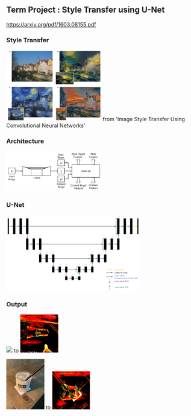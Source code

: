 ## Term Project : Style Transfer using U-Net
https://arxiv.org/pdf/1603.08155.pdf

### Style Transfer
<img src = "./image/style transfer.png" width="50%">
from 'Image Style Transfer Using Convolutional Neural Networks'

### Architecture
<img src = "./image/struct.png" width="50%">

### U-Net
<img src = "./image/u_net.png" width="70%">

### Output

<p float="left">
<img src = "./image/image.jpg" width="20%">
  to 
<img src = "./image/64_output.png" width="20%">
</p>


<p float="left">
<img src = "./image/image2.jpg" width="20%">
  to 
<img src = "./image/image2_64_output.png" width="20%">
</p>
